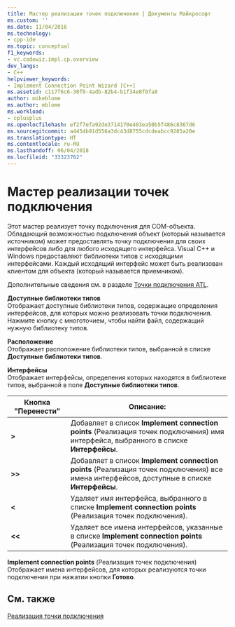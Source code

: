 ```yaml
---
title: Мастер реализации точек подключения | Документы Майкрософт
ms.custom: ''
ms.date: 11/04/2016
ms.technology:
- cpp-ide
ms.topic: conceptual
f1_keywords:
- vc.codewiz.impl.cp.overview
dev_langs:
- C++
helpviewer_keywords:
- Implement Connection Point Wizard [C++]
ms.assetid: c117f6c6-30f0-4adb-82b4-b1f34e0f0fa8
author: mikeblome
ms.author: mblome
ms.workload:
- cplusplus
ms.openlocfilehash: ef2f7efa92de3714170e403ea50b5f486c8367d6
ms.sourcegitcommit: a4454b91d556a3dc43d8755cdcdeabcc9285a20e
ms.translationtype: HT
ms.contentlocale: ru-RU
ms.lasthandoff: 06/04/2018
ms.locfileid: "33323762"
---
```

# <a name="implement-connection-point-wizard"></a>Мастер реализации точек подключения
Этот мастер реализует точку подключения для COM-объекта. Обладающий возможностью подключения объект (который называется источником) может предоставлять точку подключения для своих интерфейсов либо для любого исходящего интерфейса. Visual C++ и Windows предоставляют библиотеки типов с исходящими интерфейсами. Каждый исходящий интерфейс может быть реализован клиентом для объекта (который называется приемником).  
  
 Дополнительные сведения см. в разделе [Точки подключения ATL](../atl/atl-connection-points.md).  
  
 **Доступные библиотеки типов**  
 Отображает доступные библиотеки типов, содержащие определения интерфейсов, для которых можно реализовать точки подключения. Нажмите кнопку с многоточием, чтобы найти файл, содержащий нужную библиотеку типов.  
  
 **Расположение**  
 Отображает расположение библиотеки типов, выбранной в списке **Доступные библиотеки типов**.  
  
 **Интерфейсы**  
 Отображает интерфейсы, определения которых находятся в библиотеке типов, выбранной в поле **Доступные библиотеки типов**.  
  
|Кнопка "Перенести"|Описание:|  
|---------------------|-----------------|  
|**>**|Добавляет в список **Implement connection points** (Реализация точек подключения) имя интерфейса, выбранного в списке **Интерфейсы**.|  
|**>>**|Добавляет в список **Implement connection points** (Реализация точек подключения) все имена интерфейсов, доступные в списке **Интерфейсы**.|  
|**<**|Удаляет имя интерфейса, выбранного в списке **Implement connection points** (Реализация точек подключения).|  
|**<<**|Удаляет все имена интерфейсов, указанные в списке **Implement connection points** (Реализация точек подключения).|  
  
 **Implement connection points** (Реализация точек подключения)  
 Отображает имена интерфейсов, для которых реализуются точки подключения при нажатии кнопки **Готово**.  
  
## <a name="see-also"></a>См. также  
 [Реализация точки подключения](../ide/implementing-a-connection-point-visual-cpp.md)